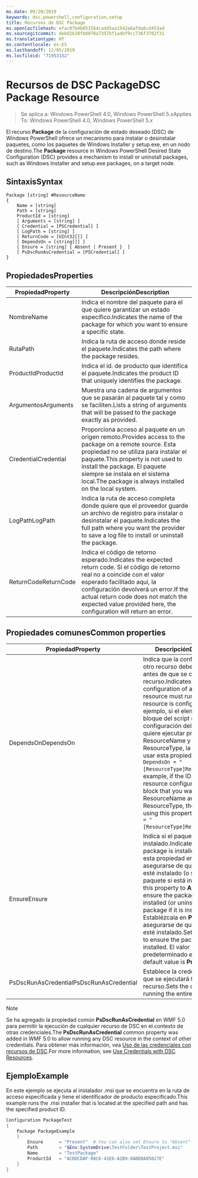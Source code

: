 ```yaml
---
ms.date: 09/20/2019
keywords: dsc,powershell,configuration,setup
title: Recursos de DSC Package
ms.openlocfilehash: efac07b4b051564cadd5aa1542a6afda6cd453ad
ms.sourcegitcommit: debd2b38fb8070a7357bf1a4bf9cc736f3702f31
ms.translationtype: HT
ms.contentlocale: es-ES
ms.lasthandoff: 12/05/2019
ms.locfileid: "71953152"
---
```

# <a name="dsc-package-resource"></a><span data-ttu-id="42031-103">Recursos de DSC Package</span><span class="sxs-lookup"><span data-stu-id="42031-103">DSC Package Resource</span></span>

> <span data-ttu-id="42031-104">Se aplica a: Windows PowerShell 4.0, Windows PowerShell 5.x</span><span class="sxs-lookup"><span data-stu-id="42031-104">Applies To: Windows PowerShell 4.0, Windows PowerShell 5.x</span></span>

<span data-ttu-id="42031-105">El recurso **Package** de la configuración de estado deseado (DSC) de Windows PowerShell ofrece un mecanismo para instalar o desinstalar paquetes, como los paquetes de Windows Installer y setup.exe, en un nodo de destino.</span><span class="sxs-lookup"><span data-stu-id="42031-105">The **Package** resource in Windows PowerShell Desired State Configuration (DSC) provides a mechanism to install or uninstall packages, such as Windows Installer and setup.exe packages, on a target node.</span></span>

## <a name="syntax"></a><span data-ttu-id="42031-106">Sintaxis</span><span class="sxs-lookup"><span data-stu-id="42031-106">Syntax</span></span>

```Syntax
Package [string] #ResourceName
{
    Name = [string]
    Path = [string]
    ProductId = [string]
    [ Arguments = [string] ]
    [ Credential = [PSCredential] ]
    [ LogPath = [string] ]
    [ ReturnCode = [UInt32[]] ]
    [ DependsOn = [string[]] ]
    [ Ensure = [string] { Absent | Present }  ]
    [ PsDscRunAsCredential = [PSCredential] ]
}
```

## <a name="properties"></a><span data-ttu-id="42031-107">Propiedades</span><span class="sxs-lookup"><span data-stu-id="42031-107">Properties</span></span>

|<span data-ttu-id="42031-108">Propiedad</span><span class="sxs-lookup"><span data-stu-id="42031-108">Property</span></span> |<span data-ttu-id="42031-109">Descripción</span><span class="sxs-lookup"><span data-stu-id="42031-109">Description</span></span> |
|---|---|
|<span data-ttu-id="42031-110">Nombre</span><span class="sxs-lookup"><span data-stu-id="42031-110">Name</span></span> |<span data-ttu-id="42031-111">Indica el nombre del paquete para el que quiere garantizar un estado específico.</span><span class="sxs-lookup"><span data-stu-id="42031-111">Indicates the name of the package for which you want to ensure a specific state.</span></span> |
|<span data-ttu-id="42031-112">Ruta</span><span class="sxs-lookup"><span data-stu-id="42031-112">Path</span></span> |<span data-ttu-id="42031-113">Indica la ruta de acceso donde reside el paquete.</span><span class="sxs-lookup"><span data-stu-id="42031-113">Indicates the path where the package resides.</span></span> |
|<span data-ttu-id="42031-114">ProductId</span><span class="sxs-lookup"><span data-stu-id="42031-114">ProductId</span></span> |<span data-ttu-id="42031-115">Indica el id. de producto que identifica el paquete.</span><span class="sxs-lookup"><span data-stu-id="42031-115">Indicates the product ID that uniquely identifies the package.</span></span> |
|<span data-ttu-id="42031-116">Argumentos</span><span class="sxs-lookup"><span data-stu-id="42031-116">Arguments</span></span> |<span data-ttu-id="42031-117">Muestra una cadena de argumentos que se pasarán al paquete tal y como se faciliten.</span><span class="sxs-lookup"><span data-stu-id="42031-117">Lists a string of arguments that will be passed to the package exactly as provided.</span></span> |
|<span data-ttu-id="42031-118">Credential</span><span class="sxs-lookup"><span data-stu-id="42031-118">Credential</span></span> |<span data-ttu-id="42031-119">Proporciona acceso al paquete en un origen remoto.</span><span class="sxs-lookup"><span data-stu-id="42031-119">Provides access to the package on a remote source.</span></span> <span data-ttu-id="42031-120">Esta propiedad no se utiliza para instalar el paquete.</span><span class="sxs-lookup"><span data-stu-id="42031-120">This property is not used to install the package.</span></span> <span data-ttu-id="42031-121">El paquete siempre se instala en el sistema local.</span><span class="sxs-lookup"><span data-stu-id="42031-121">The package is always installed on the local system.</span></span> |
|<span data-ttu-id="42031-122">LogPath</span><span class="sxs-lookup"><span data-stu-id="42031-122">LogPath</span></span> |<span data-ttu-id="42031-123">Indica la ruta de acceso completa donde quiere que el proveedor guarde un archivo de registro para instalar o desinstalar el paquete.</span><span class="sxs-lookup"><span data-stu-id="42031-123">Indicates the full path where you want the provider to save a log file to install or uninstall the package.</span></span> |
|<span data-ttu-id="42031-124">ReturnCode</span><span class="sxs-lookup"><span data-stu-id="42031-124">ReturnCode</span></span> |<span data-ttu-id="42031-125">Indica el código de retorno esperado.</span><span class="sxs-lookup"><span data-stu-id="42031-125">Indicates the expected return code.</span></span> <span data-ttu-id="42031-126">Si el código de retorno real no a coincide con el valor esperado facilitado aquí, la configuración devolverá un error.</span><span class="sxs-lookup"><span data-stu-id="42031-126">If the actual return code does not match the expected value provided here, the configuration will return an error.</span></span> |

## <a name="common-properties"></a><span data-ttu-id="42031-127">Propiedades comunes</span><span class="sxs-lookup"><span data-stu-id="42031-127">Common properties</span></span>

|<span data-ttu-id="42031-128">Propiedad</span><span class="sxs-lookup"><span data-stu-id="42031-128">Property</span></span> |<span data-ttu-id="42031-129">Descripción</span><span class="sxs-lookup"><span data-stu-id="42031-129">Description</span></span> |
|---|---|
|<span data-ttu-id="42031-130">DependsOn</span><span class="sxs-lookup"><span data-stu-id="42031-130">DependsOn</span></span> |<span data-ttu-id="42031-131">Indica que la configuración de otro recurso debe ejecutarse antes de que se configure este recurso.</span><span class="sxs-lookup"><span data-stu-id="42031-131">Indicates that the configuration of another resource must run before this resource is configured.</span></span> <span data-ttu-id="42031-132">Por ejemplo, si el elemento ID del bloque del script de configuración del recurso que quiere ejecutar primero es ResourceName y su tipo es ResourceType, la sintaxis para usar esta propiedad es `DependsOn = "[ResourceType]ResourceName"`.</span><span class="sxs-lookup"><span data-stu-id="42031-132">For example, if the ID of the resource configuration script block that you want to run first is ResourceName and its type is ResourceType, the syntax for using this property is `DependsOn = "[ResourceType]ResourceName"`.</span></span> |
|<span data-ttu-id="42031-133">Ensure</span><span class="sxs-lookup"><span data-stu-id="42031-133">Ensure</span></span> |<span data-ttu-id="42031-134">Indica si el paquete está instalado.</span><span class="sxs-lookup"><span data-stu-id="42031-134">Indicates if the package is installed.</span></span> <span data-ttu-id="42031-135">Establezca esta propiedad en**Absent** para asegurarse de que el paquete no esté instalado (o se desinstale el paquete si está instalado).</span><span class="sxs-lookup"><span data-stu-id="42031-135">Set this property to **Absent** to ensure the package is not installed (or uninstall the package if it is installed).</span></span> <span data-ttu-id="42031-136">Establézcala en **Present** para asegurarse de que el paquete esté instalado.</span><span class="sxs-lookup"><span data-stu-id="42031-136">Set it to **Present** to ensure the package is installed.</span></span> <span data-ttu-id="42031-137">El valor predeterminado es **Present**.</span><span class="sxs-lookup"><span data-stu-id="42031-137">The default value is **Present**.</span></span> |
|<span data-ttu-id="42031-138">PsDscRunAsCredential</span><span class="sxs-lookup"><span data-stu-id="42031-138">PsDscRunAsCredential</span></span> |<span data-ttu-id="42031-139">Establece la credencial con la que se ejecutará todo el recurso.</span><span class="sxs-lookup"><span data-stu-id="42031-139">Sets the credential for running the entire resource as.</span></span> |

> [!NOTE]
> <span data-ttu-id="42031-140">Se ha agregado la propiedad común **PsDscRunAsCredential** en WMF 5.0 para permitir la ejecución de cualquier recurso de DSC en el contexto de otras credenciales.</span><span class="sxs-lookup"><span data-stu-id="42031-140">The **PsDscRunAsCredential** common property was added in WMF 5.0 to allow running any DSC resource in the context of other credentials.</span></span> <span data-ttu-id="42031-141">Para obtener más información, vea [Uso de las credenciales con recursos de DSC](../../../configurations/runasuser.md).</span><span class="sxs-lookup"><span data-stu-id="42031-141">For more information, see [Use Credentials with DSC Resources](../../../configurations/runasuser.md).</span></span>

## <a name="example"></a><span data-ttu-id="42031-142">Ejemplo</span><span class="sxs-lookup"><span data-stu-id="42031-142">Example</span></span>

<span data-ttu-id="42031-143">En este ejemplo se ejecuta al instalador .msi que se encuentra en la ruta de acceso especificada y tiene el identificador de producto especificado.</span><span class="sxs-lookup"><span data-stu-id="42031-143">This example runs the .msi installer that is located at the specified path and has the specified product ID.</span></span>

```powershell
Configuration PackageTest
{
    Package PackageExample
    {
        Ensure      = "Present"  # You can also set Ensure to "Absent"
        Path        = "$Env:SystemDrive\TestFolder\TestProject.msi"
        Name        = "TestPackage"
        ProductId   = "ACDDCDAF-80C6-41E6-A1B9-8ABD8A05027E"
    }
}
```